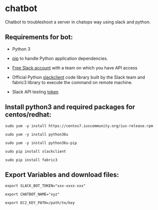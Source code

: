 # chatbot
Chatbot to troubleshoot a server in chatops way using slack and python.

## Requirements for bot:

*	Python 3 

*	[pip](https://pip.pypa.io/en/stable/) to handle Python application dependencies.

*	[Free Slack account](https://slack.com/) with a team on which you have API access 

*	Official Python [slackclient](https://github.com/slackhq/python-slackclient) code library built by the Slack team and fabric3 library to execute the command on remote machine.

*	Slack API testing [token](https://api.slack.com/tokens)

## Install python3 and required packages for centos/redhat:

```
sudo yum -y install https://centos7.iuscommunity.org/ius-release.rpm

sudo yum -y install python36u

sudo yum -y install python36u-pip

sudo pip install slackclient

sudo pip install fabric3

```

## Export Variables and download files:

```
export SLACK_BOT_TOKEN="xxx-xxxx-xxx"

export CHATBOT_NAME="xyz"

export EC2_KEY_PATH=/path/to/key


```
